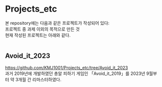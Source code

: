 # Projects_etc
본 repository에는 다음과 같은 프로젝트가 작성되어 있다:<br>
프로젝트 중 과제 이외의 목적으로 만든 것<br>
현재 작성된 프로젝트는 아래와 같다.<br><br>
## Avoid_it_2023
https://github.com/KMJ1001/Projects_etc/tree/Avoid_it_2023 <br>
과거 2019년에 개발하였던 총알 피하기 게임인 「Avoid_it_2019」를 2023년 9월부터 약 3개월 간 리마스터하였다.
